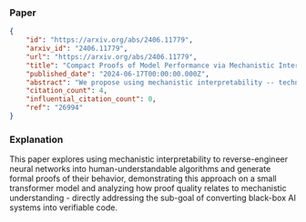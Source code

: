 ### Paper

```json
{
	"id": "https://arxiv.org/abs/2406.11779",
	"arxiv_id": "2406.11779",
	"url": "https://arxiv.org/abs/2406.11779",
	"title": "Compact Proofs of Model Performance via Mechanistic Interpretability",
	"published_date": "2024-06-17T00:00:00.000Z",
	"abstract": "We propose using mechanistic interpretability -- techniques for reverse engineering model weights into human-interpretable algorithms -- to derive and compactly prove formal guarantees on model performance. We prototype this approach by formally proving accuracy lower bounds for a small transformer trained on Max-of-K, validating proof transferability across 151 random seeds and four values of K. We create 102 different computer-assisted proof strategies and assess their length and tightness of bound on each of our models. Using quantitative metrics, we find that shorter proofs seem to require and provide more mechanistic understanding. Moreover, we find that more faithful mechanistic understanding leads to tighter performance bounds. We confirm these connections by qualitatively examining a subset of our proofs. Finally, we identify compounding structureless errors as a key challenge for using mechanistic interpretability to generate compact proofs on model performance.",
	"citation_count": 4,
	"influential_citation_count": 0,
	"ref": "26994"
}
```

### Explanation

This paper explores using mechanistic interpretability to reverse-engineer neural networks into human-understandable algorithms and generate formal proofs of their behavior, demonstrating this approach on a small transformer model and analyzing how proof quality relates to mechanistic understanding - directly addressing the sub-goal of converting black-box AI systems into verifiable code.
